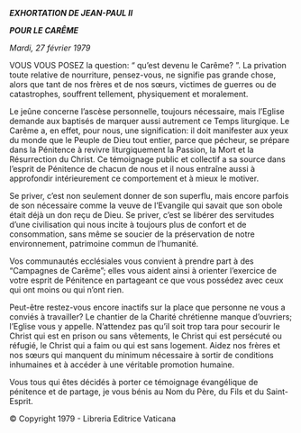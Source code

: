 ***EXHORTATION DE JEAN-PAUL II***

***POUR LE CARÊME***

*Mardi, 27 février 1979*

VOUS VOUS POSEZ la question: “ qu’est devenu le Carême? ”. La privation toute relative de nourriture, pensez-vous, ne signifie pas grande chose, alors que tant de nos frères et de nos sœurs, victimes de guerres ou de catastrophes, souffrent tellement, physiquement et moralement.

Le jeûne concerne l’ascèse personnelle, toujours nécessaire, mais l’Eglise demande aux baptisés de marquer aussi autrement ce Temps liturgique. Le Carême a, en effet, pour nous, une signification: il doit manifester aux yeux du monde que le Peuple de Dieu tout entier, parce que pécheur, se prépare dans la Pénitence à revivre liturgiquement la Passion, la Mort et la Résurrection du Christ. Ce témoignage public et collectif a sa source dans l’esprit de Pénitence de chacun de nous et il nous entraîne aussi à approfondir intérieurement ce comportement et à mieux le motiver.

Se priver, c’est non seulement donner de son superflu, mais encore parfois de son nécessaire comme la veuve de l’Evangile qui savait que son obole était déjà un don reçu de Dieu. Se priver, c’est se libérer des servitudes d’une civilisation qui nous incite à toujours plus de confort et de consommation, sans même se soucier de la préservation de notre environnement, patrimoine commun de l’humanité.

Vos communautés ecclésiales vous convient à prendre part à des “Campagnes de Carême”; elles vous aident ainsi à orienter l’exercice de votre esprit de Pénitence en partageant ce que vous possédez avec ceux qui ont moins ou qui n’ont rien.

Peut-être restez-vous encore inactifs sur la place que personne ne vous a conviés à travailler? Le chantier de la Charité chrétienne manque d’ouvriers; l’Eglise vous y appelle. N’attendez pas qu’il soit trop tara pour secourir le Christ qui est en prison ou sans vêtements, le Christ qui est persécuté ou réfugié, le Christ qui a faim ou qui est sans logement. Aidez nos frères et nos sœurs qui manquent du minimum nécessaire à sortir de conditions inhumaines et à accéder à une véritable promotion humaine.

Vous tous qui êtes décidés à porter ce témoignage évangélique de pénitence et de partage, je vous bénis au Nom du Père, du Fils et du Saint-Esprit.

© Copyright 1979 - Libreria Editrice Vaticana